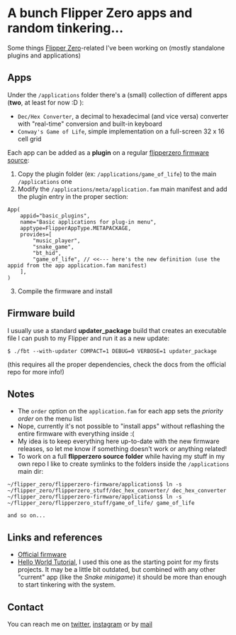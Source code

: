 # A bunch Flipper Zero apps and random tinkering...

Some things [Flipper Zero](https://github.com/flipperdevices/flipperzero-firmware)-related I've been working on (mostly standalone plugins and applications)

## Apps

Under the `/applications` folder there's a (small) collection of different apps (__two__, at least for now :D ):

- `Dec/Hex Converter`, a decimal to hexadecimal (and vice versa) converter with "real-time" conversion and built-in keyboard
- `Conway's Game of Life`, simple implementation on a full-screen 32 x 16 cell grid

Each app can be added as a __plugin__ on a regular [flipperzero firmware source](https://github.com/flipperdevices/flipperzero-firmware):

1. Copy the plugin folder (ex: `/applications/game_of_life`) to the main `/applications` one
2. Modify the `/applications/meta/application.fam` main manifest and add the plugin entry in the proper section:

```
App(
    appid="basic_plugins",
    name="Basic applications for plug-in menu",
    apptype=FlipperAppType.METAPACKAGE,
    provides=[
        "music_player",
        "snake_game",
        "bt_hid",
        "game_of_life", // <<--- here's the new definition (use the appid from the app application.fam manifest)
    ],
)
```

3. Compile the firmware and install

## Firmware build

I usually use a standard __updater_package__ build that creates an executable file I can push to my Flipper and run it as a new update:

```
$ ./fbt --with-updater COMPACT=1 DEBUG=0 VERBOSE=1 updater_package
```

(this requires all the proper dependencies, check the docs from the official repo for more info!)

## Notes

- The `order` option on the `application.fam` for each app sets the _priority order_ on the menu list
- Nope, currently it's not possible to "install apps" without reflashing the entire firmware with everything inside :(
- My idea is to keep everything here up-to-date with the new firmware releases, so let me know if something doesn't work or anything related!
- To work on a full __flipperzero source folder__ while having my stuff in my own repo I like to create symlinks to the folders inside the `/applications` main dir:
```
~/flipper_zero/flipperzero-firmware/applications$ ln -s ~/flipper_zero/flipperzero_stuff/dec_hex_converter/ dec_hex_converter
~/flipper_zero/flipperzero-firmware/applications$ ln -s ~/flipper_zero/flipperzero_stuff/game_of_life/ game_of_life

and so on...
```

## Links and references

- [Official firmware](https://github.com/flipperdevices/flipperzero-firmware)
- [Hello World Tutorial](https://github.com/DroomOne/Flipper-Plugin-Tutorial), I used this one as the starting point for my firsts projects. It may be a
little bit outdated, but combined with any other "current" app (like the _Snake minigame_) it should be more than enough to start tinkering with the system.

## Contact

You can reach me on [twitter](https://twitter.com/isolinearchip), [instagram](https://instagram.com/theisolinearchip) or by [mail](mailto:albert.gonzalez.fdez-at-gmail-dot-com)
